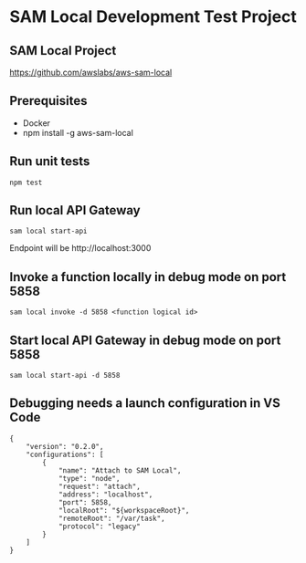 # SAM Local Development Test Project

## SAM Local Project
https://github.com/awslabs/aws-sam-local

## Prerequisites

* Docker
* npm install -g aws-sam-local

## Run unit tests
    npm test

## Run local API Gateway
    sam local start-api
Endpoint will be http://localhost:3000

## Invoke a function locally in debug mode on port 5858 
    sam local invoke -d 5858 <function logical id>

## Start local API Gateway in debug mode on port 5858
    sam local start-api -d 5858

## Debugging needs a launch configuration in VS Code
    {
        "version": "0.2.0",
        "configurations": [
            {
                "name": "Attach to SAM Local",
                "type": "node",
                "request": "attach",
                "address": "localhost",
                "port": 5858,
                "localRoot": "${workspaceRoot}",
                "remoteRoot": "/var/task",
                "protocol": "legacy"
            }
        ]
    }